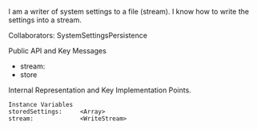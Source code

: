 I am a writer of system settings to a file (stream). I know how to write the settings into a stream.

Collaborators: SystemSettingsPersistence

Public API and Key Messages

- stream:
- store 

Internal Representation and Key Implementation Points.

    Instance Variables
	storedSettings:		<Array>
	stream:				<WriteStream>
